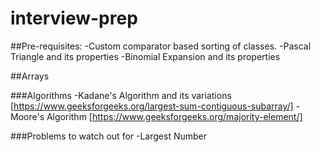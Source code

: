 # interview-prep

##Pre-requisites:
-Custom comparator based sorting of classes.
-Pascal Triangle and its properties
-Binomial Expansion and its properties

##Arrays

###Algorithms
-Kadane's Algorithm and its variations [https://www.geeksforgeeks.org/largest-sum-contiguous-subarray/]
-Moore's Algorithm [https://www.geeksforgeeks.org/majority-element/]

###Problems to watch out for
-Largest Number

